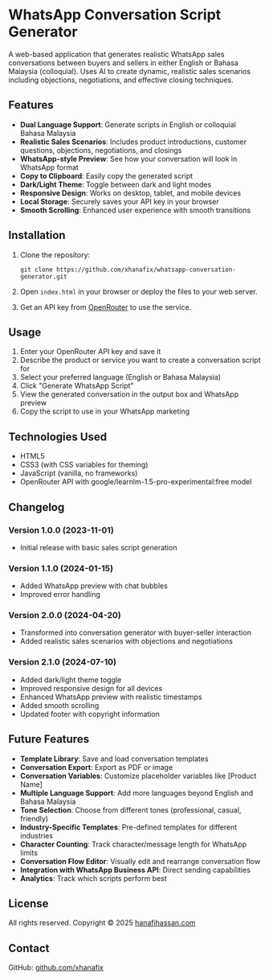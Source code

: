 # WhatsApp Conversation Script Generator

A web-based application that generates realistic WhatsApp sales conversations between buyers and sellers in either English or Bahasa Malaysia (colloquial). Uses AI to create dynamic, realistic sales scenarios including objections, negotiations, and effective closing techniques.

## Features

- **Dual Language Support**: Generate scripts in English or colloquial Bahasa Malaysia
- **Realistic Sales Scenarios**: Includes product introductions, customer questions, objections, negotiations, and closings
- **WhatsApp-style Preview**: See how your conversation will look in WhatsApp format
- **Copy to Clipboard**: Easily copy the generated script
- **Dark/Light Theme**: Toggle between dark and light modes
- **Responsive Design**: Works on desktop, tablet, and mobile devices
- **Local Storage**: Securely saves your API key in your browser
- **Smooth Scrolling**: Enhanced user experience with smooth transitions

## Installation

1. Clone the repository:
   ```
   git clone https://github.com/xhanafix/whatsapp-conversation-generator.git
   ```

2. Open `index.html` in your browser or deploy the files to your web server.

3. Get an API key from [OpenRouter](https://openrouter.ai/) to use the service.

## Usage

1. Enter your OpenRouter API key and save it
2. Describe the product or service you want to create a conversation script for
3. Select your preferred language (English or Bahasa Malaysia)
4. Click "Generate WhatsApp Script"
5. View the generated conversation in the output box and WhatsApp preview
6. Copy the script to use in your WhatsApp marketing

## Technologies Used

- HTML5
- CSS3 (with CSS variables for theming)
- JavaScript (vanilla, no frameworks)
- OpenRouter API with google/learnlm-1.5-pro-experimental:free model

## Changelog

### Version 1.0.0 (2023-11-01)
- Initial release with basic sales script generation

### Version 1.1.0 (2024-01-15)
- Added WhatsApp preview with chat bubbles
- Improved error handling

### Version 2.0.0 (2024-04-20)
- Transformed into conversation generator with buyer-seller interaction
- Added realistic sales scenarios with objections and negotiations

### Version 2.1.0 (2024-07-10)
- Added dark/light theme toggle
- Improved responsive design for all devices
- Enhanced WhatsApp preview with realistic timestamps
- Added smooth scrolling
- Updated footer with copyright information

## Future Features

- **Template Library**: Save and load conversation templates
- **Conversation Export**: Export as PDF or image
- **Conversation Variables**: Customize placeholder variables like [Product Name]
- **Multiple Language Support**: Add more languages beyond English and Bahasa Malaysia
- **Tone Selection**: Choose from different tones (professional, casual, friendly)
- **Industry-Specific Templates**: Pre-defined templates for different industries
- **Character Counting**: Track character/message length for WhatsApp limits
- **Conversation Flow Editor**: Visually edit and rearrange conversation flow
- **Integration with WhatsApp Business API**: Direct sending capabilities
- **Analytics**: Track which scripts perform best

## License

All rights reserved. Copyright © 2025 [hanafihassan.com](https://hanafihassan.com)

## Contact

GitHub: [github.com/xhanafix](https://github.com/xhanafix) 